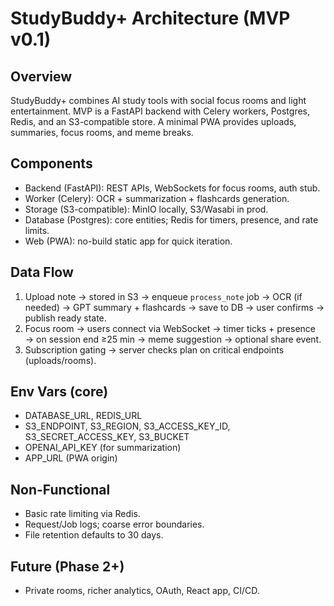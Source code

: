 # StudyBuddy+ Architecture (MVP v0.1)

## Overview
StudyBuddy+ combines AI study tools with social focus rooms and light entertainment. MVP is a FastAPI backend with Celery workers, Postgres, Redis, and an S3-compatible store. A minimal PWA provides uploads, summaries, focus rooms, and meme breaks.

## Components
- Backend (FastAPI): REST APIs, WebSockets for focus rooms, auth stub.
- Worker (Celery): OCR + summarization + flashcards generation.
- Storage (S3-compatible): MinIO locally, S3/Wasabi in prod.
- Database (Postgres): core entities; Redis for timers, presence, and rate limits.
- Web (PWA): no-build static app for quick iteration.

## Data Flow
1) Upload note → stored in S3 → enqueue `process_note` job → OCR (if needed) → GPT summary + flashcards → save to DB → user confirms → publish ready state.
2) Focus room → users connect via WebSocket → timer ticks + presence → on session end ≥25 min → meme suggestion → optional share event.
3) Subscription gating → server checks plan on critical endpoints (uploads/rooms).

## Env Vars (core)
- DATABASE_URL, REDIS_URL
- S3_ENDPOINT, S3_REGION, S3_ACCESS_KEY_ID, S3_SECRET_ACCESS_KEY, S3_BUCKET
- OPENAI_API_KEY (for summarization)
- APP_URL (PWA origin)

## Non-Functional
- Basic rate limiting via Redis.
- Request/Job logs; coarse error boundaries.
- File retention defaults to 30 days.

## Future (Phase 2+)
- Private rooms, richer analytics, OAuth, React app, CI/CD.
